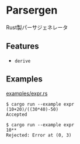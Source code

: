 # Parsergen

Rust製パーサジェネレータ

## Features

- `derive`

## Examples

[examples/expr.rs](examples/expr.rs)

```
$ cargo run --example expr
(10+20)/((30*40)-50)
Accepted

$ cargo run --example expr
10**
Rejected: Error at (0, 3)
```
